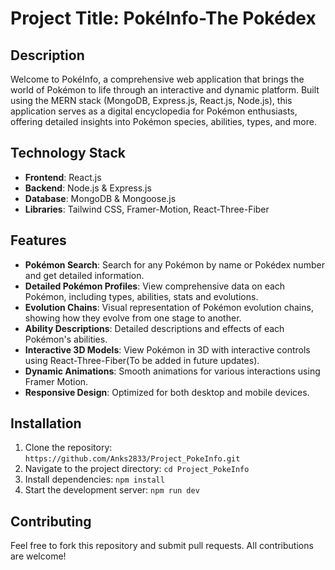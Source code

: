 # Project Title: PokéInfo-The Pokédex

## Description

Welcome to PokéInfo, a comprehensive web application that brings the world of Pokémon to life through an interactive and dynamic platform. Built using the MERN stack (MongoDB, Express.js, React.js, Node.js), this application serves as a digital encyclopedia for Pokémon enthusiasts, offering detailed insights into Pokémon species, abilities, types, and more.

## Technology Stack

- **Frontend**: React.js
- **Backend**: Node.js & Express.js
- **Database**: MongoDB & Mongoose.js
- **Libraries**: Tailwind CSS, Framer-Motion, React-Three-Fiber

## Features

- **Pokémon Search**: Search for any Pokémon by name or Pokédex number and get detailed information.
- **Detailed Pokémon Profiles**: View comprehensive data on each Pokémon, including types, abilities, stats and evolutions.
- **Evolution Chains**: Visual representation of Pokémon evolution chains, showing how they evolve from one stage to another.
- **Ability Descriptions**: Detailed descriptions and effects of each Pokémon's abilities.
- **Interactive 3D Models**: View Pokémon in 3D with interactive controls using React-Three-Fiber(To be added in future updates).
- **Dynamic Animations**: Smooth animations for various interactions using Framer Motion.
- **Responsive Design**: Optimized for both desktop and mobile devices.

## Installation

1. Clone the repository: `https://github.com/Anks2833/Project_PokeInfo.git`
2. Navigate to the project directory: `cd Project_PokeInfo`
3. Install dependencies: `npm install`
4. Start the development server: `npm run dev`

## Contributing

Feel free to fork this repository and submit pull requests. All contributions are welcome!